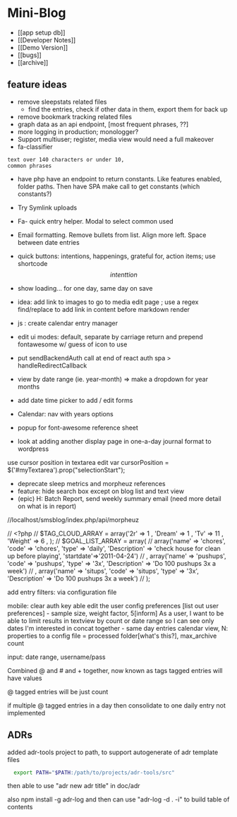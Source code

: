 # Mini-Blog

- [[app setup db]]
- [[Developer Notes]]
- [[Demo Version]]
- [[bugs]]
- [[archive]]

## feature ideas

- remove sleepstats related files 
  - find the entries, check if other data in them, export them for back up
- remove bookmark tracking related files
- graph data as an api endpoint, [most frequent phrases, ??]
- more logging in production; monologger?
- Support multiuser; register, media view would need a full makeover
- fa-classifier

```report on font-awesome icon usage (count of each),
text over 140 characters or under 10,
common phrases
```

- have php have an endpoint to return constants. Like features enabled, folder paths. Then have SPA make call to get constants (which constants?)
- Try Symlink uploads
- Fa- quick entry helper. Modal to select common used
- Email formatting. Remove bullets from list. Align more left. Space between date entries
- quick buttons: intentions, happenings, grateful for, action items; use shortcode $$intenttion$$
- show loading... for one day, same day on save
- idea: add link to images to go to media edit page ; use a regex find/replace to add link in content before markdown render
- js : create calendar entry manager
- edit ui modes: default, separate by carriage return and prepend fontawesome w/ guess of icon to use
- put sendBackendAuth call at end of react auth spa > handleRedirectCallback
- view by date range (ie. year-month) => make a dropdown for year months
- add date time picker to add / edit forms

- Calendar: nav with years options

- popup for font-awesome reference sheet
- look at adding another display page in one-a-day journal format to wordpress

use cursor position in textarea edit
       var cursorPosition = $('#myTextarea').prop("selectionStart");

- deprecate sleep metrics and morpheuz references
- feature: hide search box except on blog list and text view
- (epic) H: Batch Report, send weekly summary email (need more detail on what is in report)

//localhost/smsblog/index.php/api/morpheuz

// <?php
// $TAG_CLOUD_ARRAY = array('2r' => 1 , 'Dream' => 1 , 'Tv' => 11 , 'Weight' => 6 , );
//     $GOAL_LIST_ARRAY = array(
// array('name' => 'chores', 'code' => 'chores', 'type' => 'daily', 'Description' => 'check house for clean up before playing', 'startdate'=>'2011-04-24')
// , array('name' => 'pushups', 'code' => 'pushups', 'type' => '3x', 'Description' => 'Do 100 pushups 3x a week')
// , array('name' => 'situps', 'code' => 'situps', 'type' => '3x', 'Description' => 'Do 100 pushups 3x a week')
// );

add entry filters: via configuration file

mobile: clear auth key
able edit the user config preferences
 [list out user preferences] - sample size, weight factor,
5[inform] As a user, I want to be able to limit results in textview by count or date range so I can see only dates I'm interested in
concat together - same day entries calendar view,
N: properties to a config file = processed folder[what's this?],
max_archive count

input: date range, username/pass

Combined @ and # and + together, now known as tags
tagged entries will have values

@ tagged entries will be just count

if multiple @ tagged entries in a day then consolidate to one daily entry
not implemented

## ADRs

added adr-tools project to path, to support autogenerate of adr template files

```sh
  export PATH="$PATH:/path/to/projects/adr-tools/src"
```

  then able to use "adr new adr title" in doc/adr

also npm install -g adr-log and then can use
 "adr-log -d . -i" to build table of contents
